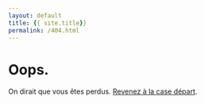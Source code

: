 ```yaml
---
layout: default
title: {{ site.title}}
permalink: /404.html
---
```


# Oops.

On dirait que vous êtes perdus. [Revenez à la case départ](/).
